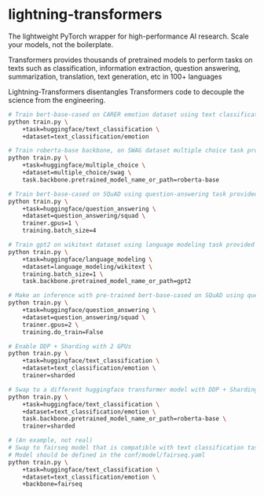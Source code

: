 # lightning-transformers

The lightweight PyTorch wrapper for high-performance AI research.
Scale your models, not the boilerplate.

Transformers provides thousands of pretrained models to perform tasks on texts such as classification, information extraction, question answering, summarization, translation, text generation, etc in 100+ languages

Lightning-Transformers disentangles Transformers code to decouple the science from the engineering. 

```bash
# Train bert-base-cased on CARER emotion dataset using text classification task provided by huggingface
python train.py \
    +task=huggingface/text_classification \
    +dataset=text_classification/emotion 

# Train roberta-base backbone, on SWAG dataset multiple choice task provided by huggingface
python train.py \
    +task=huggingface/multiple_choice \
    +dataset=multiple_choice/swag \
    task.backbone.pretrained_model_name_or_path=roberta-base

# Train bert-base-cased on SQuAD using question-answering task provided by huggingface with 1 gpu and batch_size=4
python train.py \
    +task=huggingface/question_answering \
    +dataset=question_answering/squad \
    trainer.gpus=1 \
    training.batch_size=4

# Train gpt2 on wikitext dataset using language modeling task provided by huggingface
python train.py \
    +task=huggingface/language_modeling \
    +dataset=language_modeling/wikitext \
    training.batch_size=1 \
    task.backbone.pretrained_model_name_or_path=gpt2

# Make an inference with pre-trained bert-base-cased on SQuAD using question-answering task provided by huggingface with 2 gpu.
python train.py \
    +task=huggingface/question_answering \
    +dataset=question_answering/squad \
    trainer.gpus=2 \
    training.do_train=False

# Enable DDP + Sharding with 2 GPUs
python train.py \
    +task=huggingface/text_classification \
    +dataset=text_classification/emotion \
    trainer=sharded

# Swap to a different huggingface transformer model with DDP + Sharding with 2 GPUs
python train.py \
    +task=huggingface/text_classification \
    +dataset=text_classification/emotion \
    task.backbone.pretrained_model_name_or_path=roberta-base \
    trainer=sharded

# (An example, not real) 
# Swap to fairseq model that is compatible with text classification task provided by huggingface
# Model should be defined in the conf/model/fairseq.yaml
python train.py \
    +task=huggingface/text_classification \
    +dataset=text_classification/emotion \
    +backbone=fairseq
```